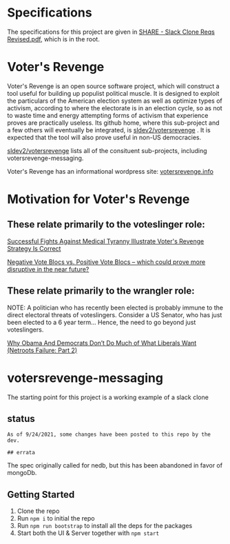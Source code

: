 # Specifications
The specifications for this project are given in [SHARE - Slack Clone Reqs Revised.pdf](https://github.com/sldev2/votersrevenge-messaging/blob/master/SHARE%20-%20Slack%20Clone%20Reqs%20Revised.pdf), which is in the root.

# Voter's Revenge
Voter's Revenge is an open source software project, which will construct a tool useful for building up populist political muscle. It is designed to exploit the particulars of the American election system as well as optimize types of activism, according to where the electorate is in an election cycle, so as not to waste time and energy attempting forms of activism that experience proves are practically useless. Its github home, where this sub-project and a few others will eventually be integrated, is [sldev2/votersrevenge](https://github.com/sldev2/votersrevenge) . It is expected that the tool will also prove useful in non-US democracies. 

[sldev2/votersrevenge](https://github.com/sldev2/votersrevenge) lists all of the consituent sub-projects, including votersrevenge-messaging. 

Voter's Revenge has an informational wordpress site: [votersrevenge.info](https://www.votersrevenge.info/)

# Motivation for Voter's Revenge
These relate primarily to the voteslinger role: 
---
[Successful Fights Against Medical Tyranny Illustrate Voter's Revenge Strategy Is Correct](https://www.reddit.com/r/voters_revenge/comments/ptvnxd/successful_fights_against_medical_tyranny/)

[Negative Vote Blocs vs. Positive Vote Blocs – which could prove more disruptive in the near future?](https://www.votersrevenge.info/?p=14)

These relate primarily to the wrangler role:
---
NOTE: A politician who has recently been elected is probably immune to the direct electoral threats of voteslingers. Consider a US Senator, who has just been elected to a 6 year term... Hence, the need to go beyond just voteslingers.

[Why Obama And Democrats Don’t Do Much of What Liberals Want (Netroots Failure: Part 2)](https://www.ianwelsh.net/why-obama-and-democrats-dont-do-much-of-what-liberals-want-netroots-failure-part-2/?)

# votersrevenge-messaging

The starting point for this project is a working example of a slack clone

## status
```
As of 9/24/2021, some changes have been posted to this repo by the dev.

## errata
```
The spec originally called for nedb, but this has been abandoned in favor of mongoDb.

## Getting Started

1. Clone the repo
2. Run `npm i` to initial the repo
3. Run `npm run bootstrap` to install all the deps for the packages
4. Start both the UI & Server together with `npm start`